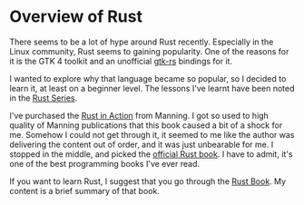 # Overview of Rust

There seems to be a lot of hype around Rust recently. Especially in the Linux
community, Rust seems to gaining popularity. One of the reasons for it is the
GTK 4 toolkit and an unofficial [gtk-rs](https://gtk-rs.org/) bindings for it.

I wanted to explore why that language became so popular, so I decided to learn
it, at least on a beginner level. The lessons I've learnt have been noted in the
[Rust Series](../programming/rust/basics.md).

I've purchased the [Rust in
Action](https://www.manning.com/books/rust-in-action) from Manning. I got so
used to high quality of Manning publications that this book caused a bit of a
shock for me. Somehow I could not get through it, it seemed to me like the
author was delivering the content out of order, and it was just unbearable for
me. I stopped in the middle, and picked the [official Rust
book](https://doc.rust-lang.org/book/). I have to admit, it's one of the best
programming books I've ever read.

If you want to learn Rust, I suggest that you go through the [Rust
Book](https://doc.rust-lang.org/book/). My content is a brief summary of that
book.